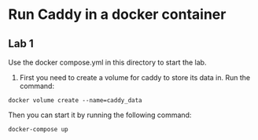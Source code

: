 # Run Caddy in a docker container
## Lab 1
Use the docker compose.yml in this directory to start the lab. 
1. First you need to create a volume for caddy to store its data in. Run the command:
```
docker volume create --name=caddy_data
```
Then you can start it by running the following command:
```
docker-compose up
```